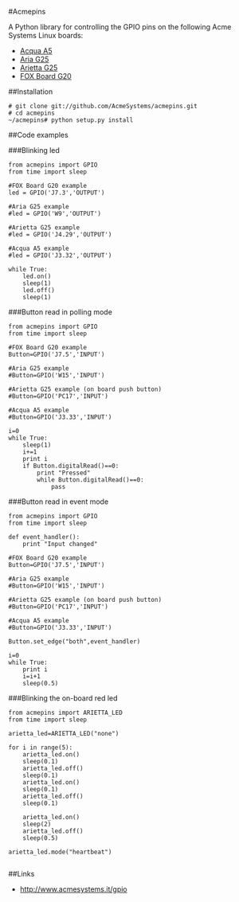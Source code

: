 #Acmepins

A Python library for controlling the GPIO pins on
the following Acme Systems Linux boards:

* [Acqua A5](http://www.acmesystems.it/acqua)
* [Aria G25](http://www.acmesystems.it/aria)
* [Arietta G25](http://www.acmesystems.it/arietta)
* [FOX Board G20](http://www.acmesystems.it/FOXG20) 

##Installation

```
# git clone git://github.com/AcmeSystems/acmepins.git
# cd acmepins
~/acmepins# python setup.py install
```

##Code examples

###Blinking led

```
from acmepins import GPIO
from time import sleep

#FOX Board G20 example
led = GPIO('J7.3','OUTPUT') 

#Aria G25 example
#led = GPIO('W9','OUTPUT') 

#Arietta G25 example
#led = GPIO('J4.29','OUTPUT') 

#Acqua A5 example
#led = GPIO('J3.32','OUTPUT') 

while True:
    led.on()
    sleep(1)
    led.off()
    sleep(1)
```

###Button read in polling mode

```
from acmepins import GPIO
from time import sleep

#FOX Board G20 example
Button=GPIO('J7.5','INPUT')

#Aria G25 example
#Button=GPIO('W15','INPUT')

#Arietta G25 example (on board push button)
#Button=GPIO('PC17','INPUT')

#Acqua A5 example
#Button=GPIO('J3.33','INPUT')

i=0
while True:
    sleep(1)
    i+=1
    print i
    if Button.digitalRead()==0:
        print "Pressed"
        while Button.digitalRead()==0:
            pass   
```

###Button read in event mode
```
from acmepins import GPIO
from time import sleep

def event_handler():
    print "Input changed"

#FOX Board G20 example
Button=GPIO('J7.5','INPUT')

#Aria G25 example
#Button=GPIO('W15','INPUT')

#Arietta G25 example (on board push button)
#Button=GPIO('PC17','INPUT')

#Acqua A5 example
#Button=GPIO('J3.33','INPUT')

Button.set_edge("both",event_handler)

i=0
while True:
    print i
    i=i+1
    sleep(0.5)
```

###Blinking the on-board red led
```
from acmepins import ARIETTA_LED
from time import sleep

arietta_led=ARIETTA_LED("none")

for i in range(5):
	arietta_led.on()
	sleep(0.1)
	arietta_led.off()
	sleep(0.1)
	arietta_led.on()
	sleep(0.1)
	arietta_led.off()
	sleep(0.1)

	arietta_led.on()
	sleep(2)
	arietta_led.off()
	sleep(0.5)
    
arietta_led.mode("heartbeat")
    
```

##Links

* http://www.acmesystems.it/gpio

